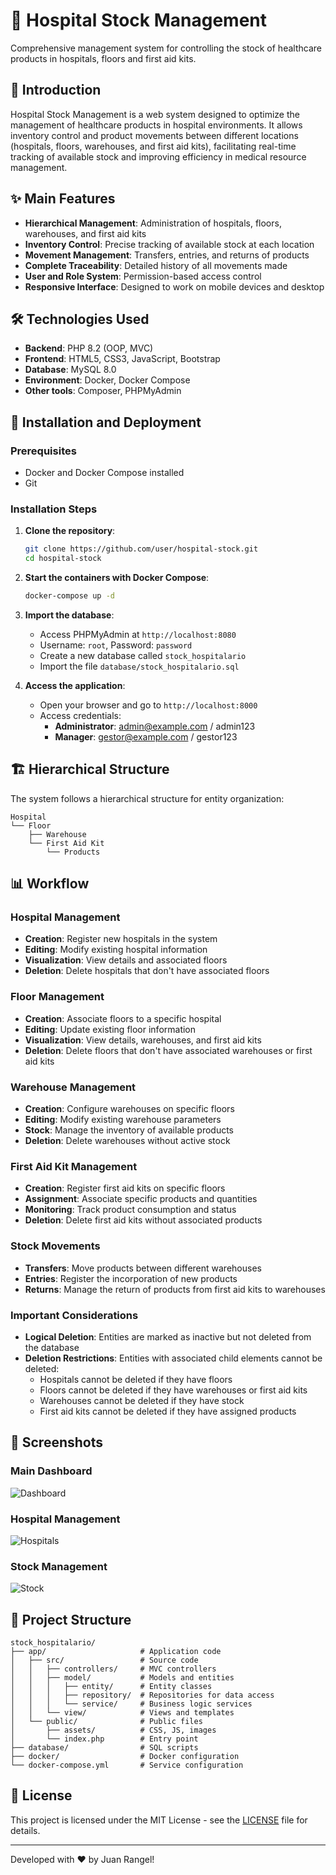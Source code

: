 # 🏥 Hospital Stock Management

Comprehensive management system for controlling the stock of healthcare products in hospitals, floors and first aid kits.

## 📝 Introduction

Hospital Stock Management is a web system designed to optimize the management of healthcare products in hospital environments. It allows inventory control and product movements between different locations (hospitals, floors, warehouses, and first aid kits), facilitating real-time tracking of available stock and improving efficiency in medical resource management.

## ✨ Main Features

- **Hierarchical Management**: Administration of hospitals, floors, warehouses, and first aid kits
- **Inventory Control**: Precise tracking of available stock at each location
- **Movement Management**: Transfers, entries, and returns of products
- **Complete Traceability**: Detailed history of all movements made
- **User and Role System**: Permission-based access control
- **Responsive Interface**: Designed to work on mobile devices and desktop

## 🛠️ Technologies Used

- **Backend**: PHP 8.2 (OOP, MVC)
- **Frontend**: HTML5, CSS3, JavaScript, Bootstrap
- **Database**: MySQL 8.0
- **Environment**: Docker, Docker Compose
- **Other tools**: Composer, PHPMyAdmin

## 🚀 Installation and Deployment

### Prerequisites

- Docker and Docker Compose installed
- Git

### Installation Steps

1. **Clone the repository**:
   ```bash
   git clone https://github.com/user/hospital-stock.git
   cd hospital-stock
   ```

2. **Start the containers with Docker Compose**:
   ```bash
   docker-compose up -d
   ```

3. **Import the database**:
    - Access PHPMyAdmin at `http://localhost:8080`
    - Username: `root`, Password: `password`
    - Create a new database called `stock_hospitalario`
    - Import the file `database/stock_hospitalario.sql`

4. **Access the application**:
    - Open your browser and go to `http://localhost:8000`
    - Access credentials:
        - **Administrator**: admin@example.com / admin123
        - **Manager**: gestor@example.com / gestor123

## 🏗️ Hierarchical Structure

The system follows a hierarchical structure for entity organization:

```
Hospital
└── Floor
    ├── Warehouse
    └── First Aid Kit
        └── Products
```

## 📊 Workflow

### Hospital Management

- **Creation**: Register new hospitals in the system
- **Editing**: Modify existing hospital information
- **Visualization**: View details and associated floors
- **Deletion**: Delete hospitals that don't have associated floors

### Floor Management

- **Creation**: Associate floors to a specific hospital
- **Editing**: Update existing floor information
- **Visualization**: View details, warehouses, and first aid kits
- **Deletion**: Delete floors that don't have associated warehouses or first aid kits

### Warehouse Management

- **Creation**: Configure warehouses on specific floors
- **Editing**: Modify existing warehouse parameters
- **Stock**: Manage the inventory of available products
- **Deletion**: Delete warehouses without active stock

### First Aid Kit Management

- **Creation**: Register first aid kits on specific floors
- **Assignment**: Associate specific products and quantities
- **Monitoring**: Track product consumption and status
- **Deletion**: Delete first aid kits without associated products

### Stock Movements

- **Transfers**: Move products between different warehouses
- **Entries**: Register the incorporation of new products
- **Returns**: Manage the return of products from first aid kits to warehouses

### Important Considerations

- **Logical Deletion**: Entities are marked as inactive but not deleted from the database
- **Deletion Restrictions**: Entities with associated child elements cannot be deleted:
    - Hospitals cannot be deleted if they have floors
    - Floors cannot be deleted if they have warehouses or first aid kits
    - Warehouses cannot be deleted if they have stock
    - First aid kits cannot be deleted if they have assigned products

## 📸 Screenshots

### Main Dashboard
![Dashboard](docs/screenshots/dashboard.png)

### Hospital Management
![Hospitals](docs/screenshots/hospitales.png)

### Stock Management
![Stock](docs/screenshots/stock.png)

## 📂 Project Structure

```
stock_hospitalario/
├── app/                     # Application code
│   ├── src/                 # Source code
│   │   ├── controllers/     # MVC controllers
│   │   ├── model/           # Models and entities
│   │   │   ├── entity/      # Entity classes
│   │   │   ├── repository/  # Repositories for data access
│   │   │   └── service/     # Business logic services
│   │   └── view/            # Views and templates
│   └── public/              # Public files
│       ├── assets/          # CSS, JS, images
│       └── index.php        # Entry point
├── database/                # SQL scripts
├── docker/                  # Docker configuration
└── docker-compose.yml       # Service configuration
```

## 📄 License

This project is licensed under the MIT License - see the [LICENSE](LICENSE) file for details.

---

Developed with ❤️ by Juan Rangel!
